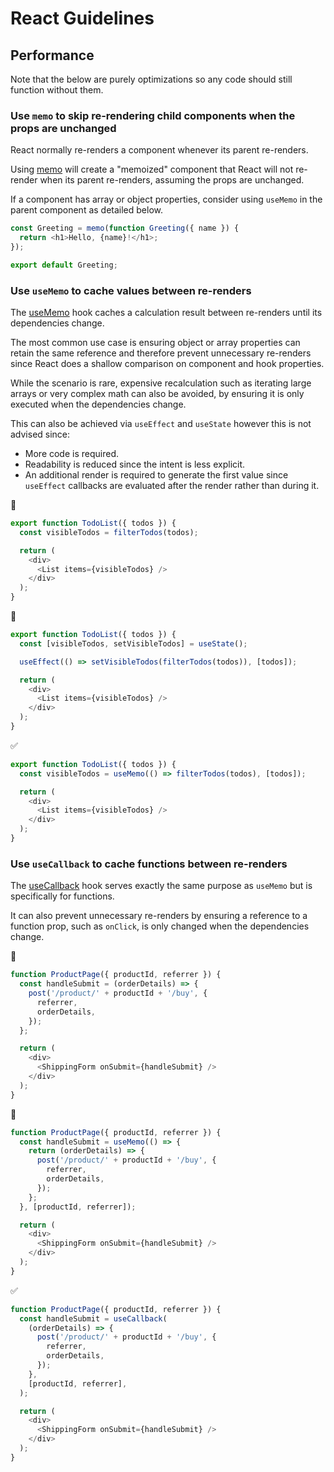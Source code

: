# React Guidelines

## Performance

Note that the below are purely optimizations so any code should still function without them.

### Use `memo` to skip re-rendering child components when the props are unchanged

React normally re-renders a component whenever its parent re-renders.

Using [memo](https://react.dev/reference/react/memo) will create a "memoized" component that React will not re-render when its parent re-renders, assuming the props are unchanged.

If a component has array or object properties, consider using `useMemo` in the parent component as detailed below.

```typescript
const Greeting = memo(function Greeting({ name }) {
  return <h1>Hello, {name}!</h1>;
});

export default Greeting;
```

### Use `useMemo` to cache values between re-renders

The [useMemo](https://react.dev/reference/react/useMemo) hook caches a calculation result between re-renders until its dependencies change.

The most common use case is ensuring object or array properties can retain the same reference and therefore prevent unnecessary re-renders since React does a shallow comparison on component and hook properties.

While the scenario is rare, expensive recalculation such as iterating large arrays or very complex math can also be avoided, by ensuring it is only executed when the dependencies change.

This can also be achieved via `useEffect` and `useState` however this is not advised since:

- More code is required.
- Readability is reduced since the intent is less explicit.
- An additional render is required to generate the first value since `useEffect` callbacks are evaluated after the render rather than during it.

🚫

```typescript
export function TodoList({ todos }) {
  const visibleTodos = filterTodos(todos);

  return (
    <div>
      <List items={visibleTodos} />
    </div>
  );
}
```

🚫

```typescript
export function TodoList({ todos }) {
  const [visibleTodos, setVisibleTodos] = useState();

  useEffect(() => setVisibleTodos(filterTodos(todos)), [todos]);

  return (
    <div>
      <List items={visibleTodos} />
    </div>
  );
}
```

✅

```typescript
export function TodoList({ todos }) {
  const visibleTodos = useMemo(() => filterTodos(todos), [todos]);

  return (
    <div>
      <List items={visibleTodos} />
    </div>
  );
}
```

### Use `useCallback` to cache functions between re-renders

The [useCallback](https://react.dev/reference/react/useCallback) hook serves exactly the same purpose as `useMemo` but is specifically for functions.

It can also prevent unnecessary re-renders by ensuring a reference to a function prop, such as `onClick`, is only changed when the dependencies change.

🚫

```typescript
function ProductPage({ productId, referrer }) {
  const handleSubmit = (orderDetails) => {
    post('/product/' + productId + '/buy', {
      referrer,
      orderDetails,
    });
  };

  return (
    <div>
      <ShippingForm onSubmit={handleSubmit} />
    </div>
  );
}
```

🚫

```typescript
function ProductPage({ productId, referrer }) {
  const handleSubmit = useMemo(() => {
    return (orderDetails) => {
      post('/product/' + productId + '/buy', {
        referrer,
        orderDetails,
      });
    };
  }, [productId, referrer]);

  return (
    <div>
      <ShippingForm onSubmit={handleSubmit} />
    </div>
  );
}
```

✅

```typescript
function ProductPage({ productId, referrer }) {
  const handleSubmit = useCallback(
    (orderDetails) => {
      post('/product/' + productId + '/buy', {
        referrer,
        orderDetails,
      });
    },
    [productId, referrer],
  );

  return (
    <div>
      <ShippingForm onSubmit={handleSubmit} />
    </div>
  );
}
```